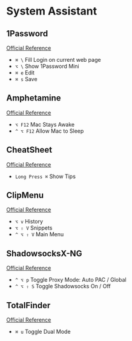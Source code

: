 # System Assistant

## 1Password

[Official Reference](https://1password.com/)

- `⌘ \` Fill Login on current web page
- `⌥ \` Show 1Password Mini
- `⌘ e` Edit
- `⌘ s` Save

## Amphetamine

[Official Reference](https://itunes.apple.com/us/app/amphetamine/id937984704?mt=12)

- `⌥ F12` Mac Stays Awake
- `^ ⌥ F12` Allow Mac to Sleep

## CheatSheet

[Official Reference](https://www.mediaatelier.com/CheatSheet/)

- `Long Press ⌘` Show Tips

## ClipMenu

[Official Reference](http://www.clipmenu.com/)

- `⌥ v` History
- `⌥ ⇧ V` Snippets
- `^ ⌥ ⇧ V` Main Menu

## ShadowsocksX-NG

[Official Reference](https://github.com/shadowsocks/ShadowsocksX-NG)

- `^ ⌥ p` Toggle Proxy Mode: Auto PAC / Global
- `^ ⌥ ⇧ S` Toggle Shadowsocks On / Off

## TotalFinder

[Official Reference](https://totalfinder.binaryage.com/)

- `⌘ u` Toggle Dual Mode
